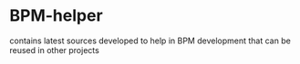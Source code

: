 BPM-helper
==========

contains latest sources developed to help in BPM development that can be reused in other projects
